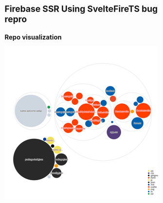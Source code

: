 # Firebase SSR Using SvelteFireTS bug repro



## Repo visualization

![Visualization of this repo](./diagram.svg)
